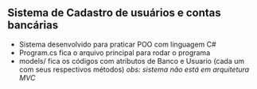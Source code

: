 ## Sistema de Cadastro de usuários e contas bancárias
- Sistema desenvolvido para praticar POO com linguagem C#
- Program.cs fica o arquivo principal para rodar o programa
- models/ fica os códigos com atributos de Banco e Usuario (cada um com seus respectivos métodos)
*obs: sistema não está em arquitetura MVC*